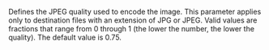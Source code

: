 Defines the JPEG quality used to encode the image. This parameter applies only to destination files with an extension of JPG or JPEG. Valid values are fractions that range from 0 through 1 (the lower the number, the lower the quality). The default value is 0.75.
